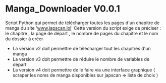 # Manga_Downloader V0.0.1
Script Python qui permet de télécharger toutes les pages d'un chapitre de manga du site 'www.japscan.lol'
Cette version du script exige de préciser : le chapitre , la page de départ , le nombre de pages du chapitre et le nom du dossier à créer

- La version v2 doit permettre de télécharger tout les chapitres d'un manga
- La version v3 doit permettre de réduire le nombre de variables de départ
- La version v4 doit permettre de le faire via une interface graphique ( scraper les noms de manga disponibles sur japscan => liste de choix ) 
